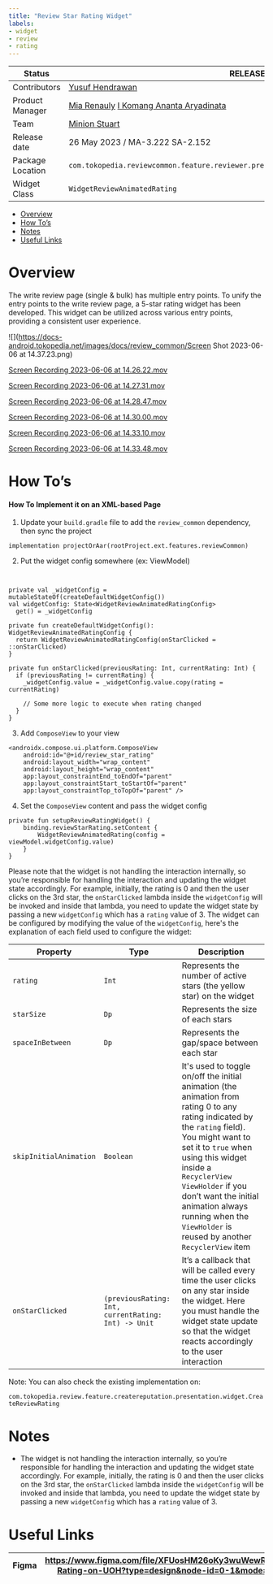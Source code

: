 ```yaml
---
title: "Review Star Rating Widget"
labels:
- widget
- review
- rating
---
```







| **Status** | <!--start status:GREEN-->RELEASE<!--end status-->  |
| --- | --- |
| Contributors | [Yusuf Hendrawan](https://tokopedia.atlassian.net/wiki/people/5df336f3f4ab290ecfc64169?ref=confluence) |
| Product Manager | [Mia Renauly](https://tokopedia.atlassian.net/wiki/people/5dd5ff00a20e0c0e9ef6f8a3?ref=confluence) [I Komang Ananta Aryadinata](https://tokopedia.atlassian.net/wiki/people/6293ecf71a2bdf0070936aeb?ref=confluence)  |
| Team | [Minion Stuart](https://tokopedia.atlassian.net/people/team/eeba862a-bd9d-472c-b901-415b15b1a37e?ref=directory&src=peopleMenu) |
| Release date | 26 May 2023 / <!--start status:GREY-->MA-3.222<!--end status--> <!--start status:GREY-->SA-2.152<!--end status--> |
| Package Location | `com.tokopedia.reviewcommon.feature.reviewer.presentation.widget.review_animated_rating` |
| Widget Class | `WidgetReviewAnimatedRating` |

- [Overview](https://tokopedia.atlassian.net/wiki/spaces/PA/pages/2266531458/Review+Star+Rating+Widget#Overview)
- [How To’s](https://tokopedia.atlassian.net/wiki/spaces/PA/pages/2266531458/Review+Star+Rating+Widget#How-To%E2%80%99s)
- [Notes](https://tokopedia.atlassian.net/wiki/spaces/PA/pages/2266531458/Review+Star+Rating+Widget#Notes)
- [Useful Links](https://tokopedia.atlassian.net/wiki/spaces/PA/pages/2266531458/Review+Star+Rating+Widget#Useful-Links)

# Overview

The write review page (single & bulk) has multiple entry points. To unify the entry points to the write review page, a 5-star rating widget has been developed. This widget can be utilized across various entry points, providing a consistent user experience.

![](https://docs-android.tokopedia.net/images/docs/review_common/Screen Shot 2023-06-06 at 14.37.23.png)







[Screen Recording 2023-06-06 at 14.26.22.mov](https://api.media.atlassian.com/file/7fe57a59-74c6-4b22-b4f6-ee513206c030/artifact/video_1280.mp4/binary?client=f5ed584c-324c-4e33-90a6-b46b8255cc79&collection=contentId-2266531458&max-age=2592000&token=eyJhbGciOiJIUzI1NiJ9.eyJpc3MiOiJmNWVkNTg0Yy0zMjRjLTRlMzMtOTBhNi1iNDZiODI1NWNjNzkiLCJhY2Nlc3MiOnsidXJuOmZpbGVzdG9yZTpjb2xsZWN0aW9uOmNvbnRlbnRJZC0yMjY2NTMxNDU4IjpbInJlYWQiXX0sImV4cCI6MTY5NTYyNDcwMCwibmJmIjoxNjk1NjIxODIwfQ.WDlH4nf7YcmKEtN9Z5hBnytyMOjXbJHc3BTybqw7PVA)





[Screen Recording 2023-06-06 at 14.27.31.mov](https://api.media.atlassian.com/file/964f3267-e843-444c-b1dd-56f2a1826790/artifact/video_1280.mp4/binary?client=f5ed584c-324c-4e33-90a6-b46b8255cc79&collection=contentId-2266531458&max-age=2592000&token=eyJhbGciOiJIUzI1NiJ9.eyJpc3MiOiJmNWVkNTg0Yy0zMjRjLTRlMzMtOTBhNi1iNDZiODI1NWNjNzkiLCJhY2Nlc3MiOnsidXJuOmZpbGVzdG9yZTpjb2xsZWN0aW9uOmNvbnRlbnRJZC0yMjY2NTMxNDU4IjpbInJlYWQiXX0sImV4cCI6MTY5NTYyNDcwMCwibmJmIjoxNjk1NjIxODIwfQ.WDlH4nf7YcmKEtN9Z5hBnytyMOjXbJHc3BTybqw7PVA)







[Screen Recording 2023-06-06 at 14.28.47.mov](https://api.media.atlassian.com/file/20ddbd81-ae04-4abd-900e-7114e53e6060/artifact/video_1280.mp4/binary?client=f5ed584c-324c-4e33-90a6-b46b8255cc79&collection=contentId-2266531458&max-age=2592000&token=eyJhbGciOiJIUzI1NiJ9.eyJpc3MiOiJmNWVkNTg0Yy0zMjRjLTRlMzMtOTBhNi1iNDZiODI1NWNjNzkiLCJhY2Nlc3MiOnsidXJuOmZpbGVzdG9yZTpjb2xsZWN0aW9uOmNvbnRlbnRJZC0yMjY2NTMxNDU4IjpbInJlYWQiXX0sImV4cCI6MTY5NTYyNDcwMCwibmJmIjoxNjk1NjIxODIwfQ.WDlH4nf7YcmKEtN9Z5hBnytyMOjXbJHc3BTybqw7PVA)





[Screen Recording 2023-06-06 at 14.30.00.mov](https://api.media.atlassian.com/file/4d8da337-3ab2-4529-b03c-52fe04060204/artifact/video_1280.mp4/binary?client=f5ed584c-324c-4e33-90a6-b46b8255cc79&collection=contentId-2266531458&max-age=2592000&token=eyJhbGciOiJIUzI1NiJ9.eyJpc3MiOiJmNWVkNTg0Yy0zMjRjLTRlMzMtOTBhNi1iNDZiODI1NWNjNzkiLCJhY2Nlc3MiOnsidXJuOmZpbGVzdG9yZTpjb2xsZWN0aW9uOmNvbnRlbnRJZC0yMjY2NTMxNDU4IjpbInJlYWQiXX0sImV4cCI6MTY5NTYyNDcwMCwibmJmIjoxNjk1NjIxODIwfQ.WDlH4nf7YcmKEtN9Z5hBnytyMOjXbJHc3BTybqw7PVA)







[Screen Recording 2023-06-06 at 14.33.10.mov](https://api.media.atlassian.com/file/a5172581-fbde-4bd1-b326-ac63e30d4b80/artifact/video_1280.mp4/binary?client=f5ed584c-324c-4e33-90a6-b46b8255cc79&collection=contentId-2266531458&max-age=2592000&token=eyJhbGciOiJIUzI1NiJ9.eyJpc3MiOiJmNWVkNTg0Yy0zMjRjLTRlMzMtOTBhNi1iNDZiODI1NWNjNzkiLCJhY2Nlc3MiOnsidXJuOmZpbGVzdG9yZTpjb2xsZWN0aW9uOmNvbnRlbnRJZC0yMjY2NTMxNDU4IjpbInJlYWQiXX0sImV4cCI6MTY5NTYyNDcwMCwibmJmIjoxNjk1NjIxODIwfQ.WDlH4nf7YcmKEtN9Z5hBnytyMOjXbJHc3BTybqw7PVA)





[Screen Recording 2023-06-06 at 14.33.48.mov](https://api.media.atlassian.com/file/90c76d9e-7974-4d07-af2c-bfc23692041a/artifact/video_1280.mp4/binary?client=f5ed584c-324c-4e33-90a6-b46b8255cc79&collection=contentId-2266531458&max-age=2592000&token=eyJhbGciOiJIUzI1NiJ9.eyJpc3MiOiJmNWVkNTg0Yy0zMjRjLTRlMzMtOTBhNi1iNDZiODI1NWNjNzkiLCJhY2Nlc3MiOnsidXJuOmZpbGVzdG9yZTpjb2xsZWN0aW9uOmNvbnRlbnRJZC0yMjY2NTMxNDU4IjpbInJlYWQiXX0sImV4cCI6MTY5NTYyNDcwMCwibmJmIjoxNjk1NjIxODIwfQ.WDlH4nf7YcmKEtN9Z5hBnytyMOjXbJHc3BTybqw7PVA)







# How To’s

#### How To Implement it on an XML-based Page

1. Update your `build.gradle` file to add the `review_common` dependency, then sync the project



```
implementation projectOrAar(rootProject.ext.features.reviewCommon)
```
2. Put the widget config somewhere (ex: ViewModel)



```


private val _widgetConfig = mutableStateOf(createDefaultWidgetConfig())
val widgetConfig: State<WidgetReviewAnimatedRatingConfig>
  get() = _widgetConfig
  
private fun createDefaultWidgetConfig(): WidgetReviewAnimatedRatingConfig {
  return WidgetReviewAnimatedRatingConfig(onStarClicked = ::onStarClicked)
}

private fun onStarClicked(previousRating: Int, currentRating: Int) {
  if (previousRating != currentRating) {
    _widgetConfig.value = _widgetConfig.value.copy(rating = currentRating)
    
    // Some more logic to execute when rating changed
  }
}
```
3. Add `ComposeView` to your view



```
<androidx.compose.ui.platform.ComposeView
    android:id="@+id/review_star_rating"
    android:layout_width="wrap_content"
    android:layout_height="wrap_content"
    app:layout_constraintEnd_toEndOf="parent"
    app:layout_constraintStart_toStartOf="parent"
    app:layout_constraintTop_toTopOf="parent" />
```
4. Set the `ComposeView` content and pass the widget config



```
private fun setupReviewRatingWidget() {
    binding.reviewStarRating.setContent {
        WidgetReviewAnimatedRating(config = viewModel.widgetConfig.value)
    }
}
```

Please note that the widget is not handling the interaction internally, so you’re responsible for handling the interaction and updating the widget state accordingly. For example, initially, the rating is 0 and then the user clicks on the 3rd star, the `onStarClicked` lambda inside the `widgetConfig` will be invoked and inside that lambda, you need to update the widget state by passing a new `widgetConfig` which has a `rating` value of 3. The widget can be configured by modifying the value of the `widgetConfig`, here's the explanation of each field used to configure the widget:



| **Property** | **Type** | **Description** |
| --- | --- | --- |
| `rating` | `Int` | Represents the number of active stars (the yellow star) on the widget |
| `starSize` | `Dp` | Represents the size of each stars |
| `spaceInBetween` | `Dp` | Represents the gap/space between each star |
| `skipInitialAnimation` | `Boolean` | It's used to toggle on/off the initial animation (the animation from rating 0 to any rating indicated by the `rating` field). You might want to set it to `true` when using this widget inside a `RecyclerView` `ViewHolder` if you don’t want the initial animation always running when the `ViewHolder` is reused by another `RecyclerView` item |
| `onStarClicked` | `(previousRating: Int, currentRating: Int) -> Unit` | It’s a callback that will be called every time the user clicks on any star inside the widget. Here you must handle the widget state update so that the widget reacts accordingly to the user interaction |

Note: You can also check the existing implementation on:

`com.tokopedia.review.feature.createreputation.presentation.widget.CreateReviewRating`

# Notes

- The widget is not handling the interaction internally, so you’re responsible for handling the interaction and updating the widget state accordingly. For example, initially, the rating is 0 and then the user clicks on the 3rd star, the `onStarClicked` lambda inside the `widgetConfig` will be invoked and inside that lambda, you need to update the widget state by passing a new `widgetConfig` which has a `rating` value of 3.

# Useful Links



| Figma | <https://www.figma.com/file/XFUosHM26oKy3wuWewRKLH/Star-Rating-on-UOH?type=design&node-id=0-1&mode=design>  |
| --- | --- |




